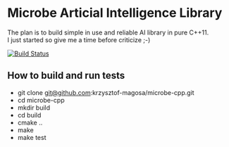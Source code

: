 Microbe Articial Intelligence Library
=====================================

The plan is to build simple in use and reliable AI library in pure C++11.  
I just started so give me a time before criticize ;-)

[![Build Status](https://travis-ci.org/krzysztof-magosa/microbe-cpp.svg?branch=master)](https://travis-ci.org/krzysztof-magosa/microbe-cpp)

## How to build and run tests
* git clone git@github.com:krzysztof-magosa/microbe-cpp.git
* cd microbe-cpp
* mkdir build
* cd build
* cmake ..
* make
* make test
